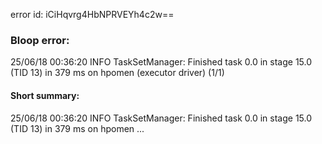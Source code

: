 error id: iCiHqvrg4HbNPRVEYh4c2w==
### Bloop error:

25/06/18 00:36:20 INFO TaskSetManager: Finished task 0.0 in stage 15.0 (TID 13) in 379 ms on hpomen (executor driver) (1/1)
#### Short summary: 

25/06/18 00:36:20 INFO TaskSetManager: Finished task 0.0 in stage 15.0 (TID 13) in 379 ms on hpomen ...